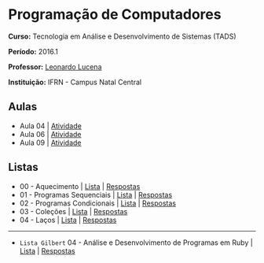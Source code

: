 # Programação de Computadores

**Curso:** Tecnologia em Análise e Desenvolvimento de Sistemas (TADS)

**Período:** 2016.1

**Professor:** [Leonardo Lucena](https://github.com/lrlucena)

**Instituição:** IFRN - Campus Natal Central


## Aulas
- Aula 04 | [Atividade](/atividades/aula-04)
- Aula 06 | [Atividade](/atividades/aula-06)
- Aula 09 | [Atividade](/atividades/aula-09)

## Listas
- 00 - Aquecimento | [Lista](/listas/00-aquecimento/00-aquecimento.pdf) | [Respostas](/listas/00-aquecimento)
- 01 - Programas Sequenciais | [Lista](/listas/01-programas-sequenciais/01-programas-sequenciais.pdf) | [Respostas](/listas/01-programas-sequenciais)
- 02 - Programas Condicionais | [Lista](/listas/02-programas-condicionais/02-programas-condicionais.pdf) | [Respostas](/listas/02-programas-condicionais)
- 03 - Coleções | [Lista](/listas/03-colecoes/03-colecoes.pdf) | [Respostas](/listas/03-colecoes)
- 04 - Laços | [Lista](/listas/04-lacos/04-lacos.pdf) | [Respostas](/listas/04-lacos)

-------------------------

- `Lista Gilbert` 04 - Análise e Desenvolvimento de Programas em Ruby | [Lista](/listas/gilbert-04-analise-desenvolvimento/04-analise-desenvolvimento.pdf) | [Respostas](/listas/gilbert-04-analise-desenvolvimento)
